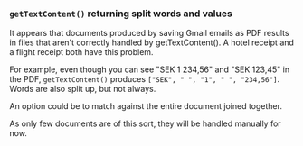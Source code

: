 ### `getTextContent()` returning split words and values

It appears that documents produced by saving Gmail emails as PDF results in
files that aren't correctly handled by getTextContent(). A hotel receipt and
a flight receipt both have this problem.

For example, even though you can see "SEK 1 234,56" and "SEK 123,45" in the PDF,
`getTextContent()` produces `["SEK", " ", "1", " ", "234,56"]`. Words are
also split up, but not always.

An option could be to match against the entire document joined together.

As only few documents are of this sort, they will be handled manually for now.
